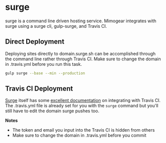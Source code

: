 # surge

surge is a command line driven hosting service. Mimogear integrates with surge using a surge cli, gulp-surge, and Travis CI.

## Direct Deployment

Deploying sites directly to domain.surge.sh can be accomplished through the command line rather through Travis CI. Make sure to change the domain in .travis.yml before you run this task.

```sh
gulp surge --base --min --production
```

## Travis CI Deployment

[Surge](https://surge.sh/) itself has some [excellent documentation](https://surge.sh/help/integrating-with-travis-ci) on integrating with Travis CI. The .travis.yml file is already set for you with the `surge` command but you'll still have to edit the domain surge pushes too.

**Notes**

* The token and email you input into the Travis CI is hidden from others
* Make sure to change the domain in .travis.yml before you commit
